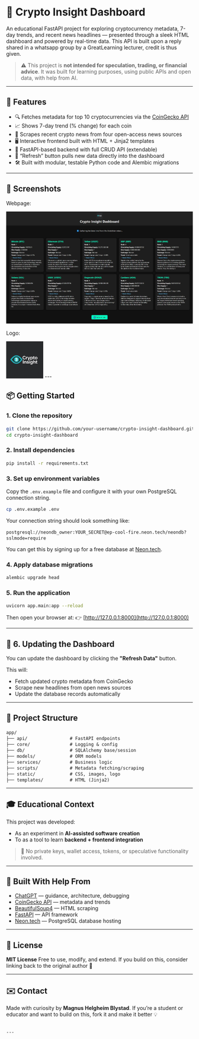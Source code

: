 # 🧠 Crypto Insight Dashboard

An educational FastAPI project for exploring cryptocurrency metadata, 7-day trends, and recent news headlines — presented through a sleek HTML dashboard and powered by real-time data.
This API is built upon a reply shared in a whatsapp group by a GreatLearning lecturer, credit is thus given. 

> ⚠️ This project is **not intended for speculation, trading, or financial advice**. It was built for learning purposes, using public APIs and open data, with help from AI.

---

## 🚀 Features

- 🔍 Fetches metadata for top 10 cryptocurrencies via the [CoinGecko API](https://www.coingecko.com/en/api)
- 📈 Shows 7-day trend (% change) for each coin
- 📰 Scrapes recent crypto news from four open-access news sources
- 🖥️ Interactive frontend built with HTML + Jinja2 templates
- 🧠 FastAPI-based backend with full CRUD API (extendable)
- 🔄 “Refresh” button pulls new data directly into the dashboard
- 🛠 Built with modular, testable Python code and Alembic migrations

---

## 🧪 Screenshots

Webpage:

<img src="https://github.com/mblystad/CryptoFastApiEDUVER/blob/master/htmlscgrab.png" width="600" alt="Html preview">

Logo:

<img src="https://github.com/mblystad/CryptoFastApiEDUVER/blob/master/app/static/logo.png" width="100" alt="logo">
---

## 📦 Getting Started

### 1. Clone the repository

```bash
git clone https://github.com/your-username/crypto-insight-dashboard.git
cd crypto-insight-dashboard
````

### 2. Install dependencies

```bash
pip install -r requirements.txt
```

### 3. Set up environment variables

Copy the `.env.example` file and configure it with your own PostgreSQL connection string.

```bash
cp .env.example .env
```

Your connection string should look something like:

```
postgresql://neondb_owner:YOUR_SECRET@ep-cool-fire.neon.tech/neondb?sslmode=require
```

You can get this by signing up for a free database at [Neon.tech](https://neon.tech).

### 4. Apply database migrations

```bash
alembic upgrade head
```

### 5. Run the application

```bash
uvicorn app.main:app --reload
```

Then open your browser at:
👉 [http://127.0.0.1:8000](http://127.0.0.1:8000)

---

## 🔄 6. Updating the Dashboard

You can update the dashboard by clicking the **"Refresh Data"** button.

This will:

* Fetch updated crypto metadata from CoinGecko
* Scrape new headlines from open news sources
* Update the database records automatically

---

## 📂 Project Structure

```text
app/
├── api/                # FastAPI endpoints
├── core/               # Logging & config
├── db/                 # SQLAlchemy base/session
├── models/             # ORM models
├── services/           # Business logic
├── scripts/            # Metadata fetching/scraping
├── static/             # CSS, images, logo
├── templates/          # HTML (Jinja2)
```

---

## 🎓 Educational Context

This project was developed:

* As an experiment in **AI-assisted software creation**
* To as a tool to learn **backend + frontend integration**
  

> 🔐 No private keys, wallet access, tokens, or speculative functionality involved.

---

## 🤖 Built With Help From

* [ChatGPT](https://chat.openai.com) — guidance, architecture, debugging
* [CoinGecko API](https://www.coingecko.com/en/api) — metadata and trends
* [BeautifulSoup4](https://pypi.org/project/beautifulsoup4/) — HTML scraping
* [FastAPI](https://fastapi.tiangolo.com/) — API framework
* [Neon.tech](https://neon.tech/) — PostgreSQL database hosting

---

## 📜 License

**MIT License**
Free to use, modify, and extend.
If you build on this, consider linking back to the original author 🙏

---

## ✉️ Contact

Made with curiosity by **Magnus Helgheim Blystad**.
If you’re a student or educator and want to build on this, fork it and make it better 💡

```

---
